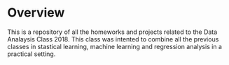 # Overview
This is a repository of all the homeworks and projects related to the Data Analaysis Class 2018. This class was intented to combine all the previous classes in stastical learning, machine learning and regression analysis in a practical setting. 
